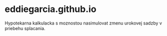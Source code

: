 # eddiegarcia.github.io
Hypotekarna kalkulacka s moznostou nasimulovat zmenu urokovej sadzby v priebehu splacania.

